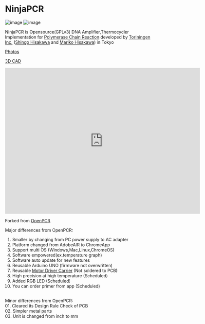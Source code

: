 NinjaPCR
============
![image](https://raw.github.com/hisashin/NinjaPCR/master/img/logo_100.png)
![image](https://raw.github.com/hisashin/NinjaPCR/master/img/pcr_300.jpg)

NinjaPCR is Opensource(GPLv3) DNA Amplifier,Thermocycler Implementation for [Polymerase Chain Reaction](http://en.wikipedia.org/wiki/Polymerase_chain_reaction) developed by [Toriningen Inc.](http://www.tori.st) ([Shingo Hisakawa](https://www.facebook.com/hisakawa) and [Mariko Hisakawa](https://www.facebook.com/maripo)) in Tokyo<br />

[Photos](https://www.facebook.com/hisakawa/media_set?set=a.10151895843079481.663784480&type=3)

[3D CAD](https://fusion360.autodesk.com/projects/ninjapcr)
<iframe width="640" height="480" frameborder="0" allowFullScreen webkitallowfullscreen mozallowfullscreen src="https://fusion360.autodesk.com/models/0c04caa2f3fd44976f0a40222659674f/embed"></iframe>

Forked from [OpenPCR](https://github.com/jperfetto/OpenPCR).

Major differences from OpenPCR:<br />
01. Smaller by changing from PC power supply to AC adapter<br />
02. Platform changed from AdobeAIR to ChromeApp<br />
03. Support multi OS (Windows,Mac,Linux,ChromeOS)<br />
04. Software empowered(ex.temperature graph)<br />
05. Software auto update for new features<br />
06. Reusable Arduino UNO (firmware not overwritten)<br />
07. Reusable [Motor Driver Carrier](http://www.pololu.com/product/1451) (Not soldered to PCB)<br />
08. High precision at high temperature (Scheduled)<br />
09. Added RGB LED (Scheduled)<br />
10. You can order primer from app (Scheduled)<br />
<br />
Minor differences from OpenPCR:<br />
01. Cleared its Design Rule Check of PCB<br />
02. Simpler metal parts<br />
03. Unit is changed from inch to mm<br />
